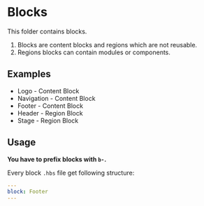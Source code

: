 # Blocks

This folder contains blocks.

1. Blocks are content blocks and regions which are not reusable.
2. Regions blocks can contain modules or components.

## Examples

* Logo - Content Block
* Navigation - Content Block
* Footer - Content Block
* Header - Region Block
* Stage - Region Block

## Usage

**You have to prefix blocks with `b-`.**

Every block `.hbs` file get following structure:

``` YAML
---
block: Footer
---
```
